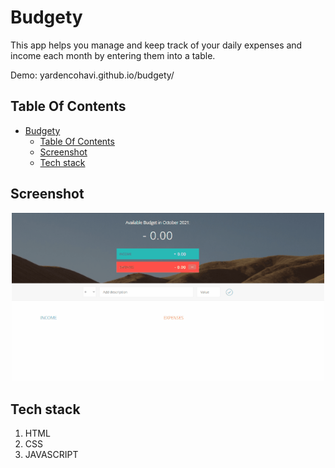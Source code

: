 # Budgety
This app helps you manage and keep track of your daily expenses and income each month by entering them into a table.

Demo: yardencohavi.github.io/budgety/

## Table Of Contents
- [Budgety](#loop-machine)
  - [Table Of Contents](#table-of-contents)
  - [Screenshot](#screenshot)
  - [Tech stack](#tech-stack)
  
## Screenshot
<p align="center"><img src="/images/budgety.gif" width="500" /></p>

## Tech stack
1. HTML
2. CSS
3. JAVASCRIPT


